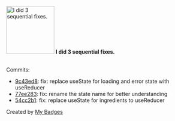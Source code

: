 <img src="https://my-badges.github.io/my-badges/fix-3.png" alt="I did 3 sequential fixes." title="I did 3 sequential fixes." width="128">
<strong>I did 3 sequential fixes.</strong>
<br><br>

Commits:

- <a href="https://github.com/Sepinood-Karimi/ingredients-list/commit/9c43ed89a42c9093209b04863868c3a29578870d">9c43ed8</a>: fix: replace useState for loading and error state with useReducer
- <a href="https://github.com/Sepinood-Karimi/ingredients-list/commit/77ee283f3839b9d5b7bb92beb58158ae7fdd3e1c">77ee283</a>: fix: rename the state name for better understanding
- <a href="https://github.com/Sepinood-Karimi/ingredients-list/commit/54cc2b12b83db740716900fdf9d78327fdf482ef">54cc2b1</a>: fix: replace useState for ingredients to useReducer


Created by <a href="https://github.com/my-badges/my-badges">My Badges</a>